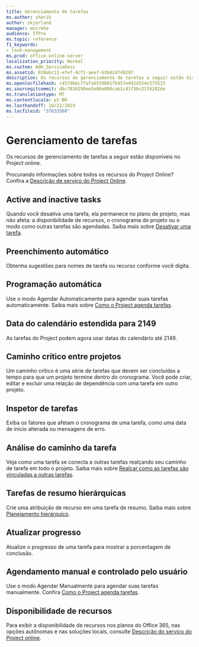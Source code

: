 ```yaml
---
title: Gerenciamento de tarefas
ms.author: sharik
author: skjerland
manager: mnirkhe
audience: ITPro
ms.topic: reference
f1_keywords:
- task-management
ms.prod: office-online-server
localization_priority: Normal
ms.custom: Adm_ServiceDesc
ms.assetid: 018ebc12-efef-4cf1-aee7-b3b024749297
description: Os recursos de gerenciamento de tarefas a seguir estão disponíveis no Project online.
ms.openlocfilehash: c457dbbc77afa6539b01fb457ed42d554c575533
ms.sourcegitcommit: d6c7836299ee5e86e890cab1c41f3bc21fd282de
ms.translationtype: MT
ms.contentlocale: pt-BR
ms.lasthandoff: 10/22/2019
ms.locfileid: "37633560"
---
```

# <a name="task-management"></a>Gerenciamento de tarefas

Os recursos de gerenciamento de tarefas a seguir estão disponíveis no Project online.
  
Procurando informações sobre todos os recursos do Project Online? Confira a [Descrição de serviço do Project Online](project-online-service-description.md).
  
## <a name="active-and-inactive-tasks"></a>Active and inactive tasks

Quando você desativa uma tarefa, ela permanece no plano de projeto, mas não afeta: a disponibilidade de recursos, o cronograma do projeto ou o modo como outras tarefas são agendadas. Saiba mais sobre [Desativar uma tarefa](https://go.microsoft.com/fwlink/p/?LinkId=271335).
  
## <a name="auto-complete"></a>Preenchimento automático

Obtenha sugestões para nomes de tarefa ou recurso conforme você digita. 
  
## <a name="automatic-scheduling"></a>Programação automática

Use o modo Agendar Automaticamente para agendar suas tarefas automaticamente. Saiba mais sobre [Como o Project agenda tarefas](https://go.microsoft.com/fwlink/p/?LinkId=271331). 
  
## <a name="calendar-date-extended-to-2149"></a>Data do calendário estendida para 2149

As tarefas do Project podem agora usar datas do calendário até 2149. 
  
## <a name="cross-project-critical-path"></a>Caminho crítico entre projetos

Um caminho crítico é uma série de tarefas que devem ser concluídas a tempo para que um projeto termine dentro do cronograma. Você pode criar, editar e excluir uma relação de dependência com uma tarefa em outro projeto. 
  
## <a name="task-inspector"></a>Inspetor de tarefas

Exiba os fatores que afetam o cronograma de uma tarefa, como uma data de início alterada ou mensagens de erro.
  
## <a name="task-path-analysis"></a>Análise do caminho da tarefa

Veja como uma tarefa se conecta a outras tarefas realçando seu caminho de tarefa em todo o projeto. Saiba mais sobre [Realçar como as tarefas são vinculadas a outras tarefas](https://go.microsoft.com/fwlink/p/?LinkId=271345).
  
## <a name="top-down-summary-tasks"></a>Tarefas de resumo hierárquicas

Crie uma atribuição de recurso em uma tarefa de resumo. Saiba mais sobre [Planejamento hierárquico](https://go.microsoft.com/fwlink/p/?LinkId=271333).
  
## <a name="update-progress"></a>Atualizar progresso

Atualize o progresso de uma tarefa para mostrar a porcentagem de conclusão.
  
## <a name="user-controlled-and-manual-scheduling"></a>Agendamento manual e controlado pelo usuário

Use o modo Agendar Manualmente para agendar suas tarefas manualmente. Confira [Como o Project agenda tarefas](https://go.microsoft.com/fwlink/p/?LinkId=271331).
  
## <a name="feature-availability"></a>Disponibilidade de recursos

Para exibir a disponibilidade de recursos nos planos do Office 365, nas opções autônomas e nas soluções locais, consulte [Descrição do serviço do Project online](project-online-service-description.md).
  